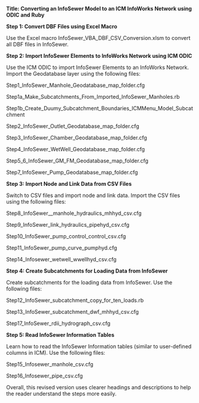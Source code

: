 **Title: Converting an InfoSewer Model to an ICM InfoWorks Network using ODIC and Ruby**

**Step 1: Convert DBF Files using Excel Macro**

Use the Excel macro InfoSewer_VBA_DBF_CSV_Conversion.xlsm to convert all DBF files in InfoSewer.

**Step 2: Import InfoSewer Elements to InfoWorks Network using ICM ODIC**

Use the ICM ODIC to import InfoSewer Elements to an InfoWorks Network. Import the Geodatabase layer using the following files:

Step1_InfoSewer_Manhole_Geodatabase_map_folder.cfg

Step1a_Make_Subcatchments_From_Imported_InfoSewer_Manholes.rb

Step1b_Create_Duumy_Subcatchment_Boundaries_ICMMenu_Model_Subcatchment

Step2_InfoSewer_Outlet_Geodatabase_map_folder.cfg

Step3_InfoSewer_Chamber_Geodatabase_map_folder.cfg

Step4_InfoSewer_WetWell_Geodatabase_map_folder.cfg

Step5_6\_InfoSewer_GM_FM_Geodatabase_map_folder.cfg

Step7_InfoSewer_Pump_Geodatabase_map_folder.cfg

**Step 3: Import Node and Link Data from CSV Files**

Switch to CSV files and import node and link data. Import the CSV files using the following files:

Step8_InfoSewer\_\_manhole_hydraulics_mhhyd_csv.cfg

Step9_InfoSewer_link_hydraulics_pipehyd_csv.cfg

Step10_InfoSewer_pump_control_control_csv.cfg

Step11_InfoSewer_pump_curve_pumphyd.cfg

Step14_Infosewer_wetwell_wwellhyd_csv.cfg

**Step 4: Create Subcatchments for Loading Data from InfoSewer**

Create subcatchments for the loading data from InfoSewer. Use the following files:

Step12_InfoSewer_subcatchment_copy_for_ten_loads.rb

Step13_InfoSewer_subcatchment_dwf_mhhyd_csv.cfg

Step17_InfoSewer_rdii_hydrograph_csv.cfg

**Step 5: Read InfoSewer Information Tables**

Learn how to read the InfoSewer Information tables (similar to user-defined columns in ICM). Use the following files:

Step15_Infosewer_manhole_csv.cfg

Step16_Infosewer_pipe_csv.cfg

Overall, this revised version uses clearer headings and descriptions to help the reader understand the steps more easily.
